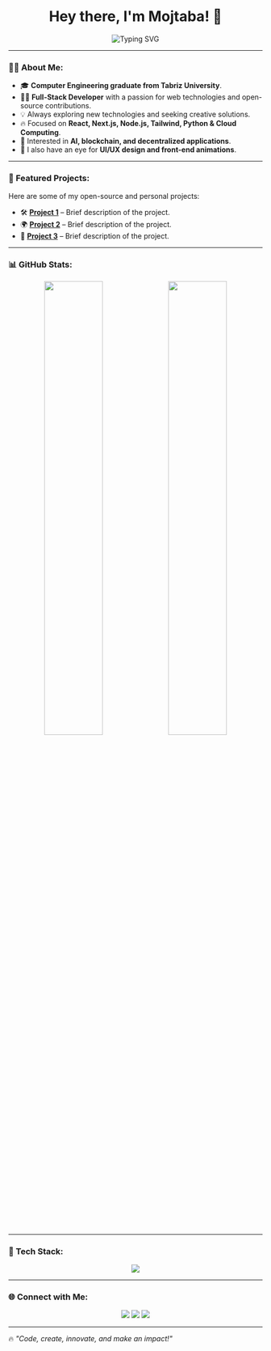<h1 align="center">Hey there, I'm Mojtaba! 🚀</h1>

<p align="center">
  <img src="https://readme-typing-svg.herokuapp.com?font=Fira+Code&weight=600&size=22&pause=1000&color=36BCF7&center=true&vCenter=true&width=500&lines=Full-Stack+Developer;Open-Source+Enthusiast;Tech+Lover+%F0%9F%92%BB;Welcome+to+my+GitHub!" alt="Typing SVG" />
</p>

---

### 🧑‍💻 About Me:
- 🎓 **Computer Engineering graduate from Tabriz University**.
- 👨‍💻 **Full-Stack Developer** with a passion for web technologies and open-source contributions.
- 💡 Always exploring new technologies and seeking creative solutions.
- 🔥 Focused on **React, Next.js, Node.js, Tailwind, Python & Cloud Computing**.
- 🎯 Interested in **AI, blockchain, and decentralized applications**.
- 🎨 I also have an eye for **UI/UX design and front-end animations**.

---

### 🚀 Featured Projects:
Here are some of my open-source and personal projects:
- 🛠 **[Project 1](#)** – Brief description of the project.
- 🌍 **[Project 2](#)** – Brief description of the project.
- 📱 **[Project 3](#)** – Brief description of the project.

---

### 📊 GitHub Stats:
<div align="center">
  <img src="https://github-readme-stats.vercel.app/api?username=mojtabamstfpr&show_icons=true&theme=radical" width="48%" />
  <img src="https://github-readme-streak-stats.herokuapp.com/?user=mojtabamstfpr&theme=radical" width="48%" />
</div>

---

### 🚀 Tech Stack:
<p align="center">
  <img src="https://skillicons.dev/icons?i=html,css,js,ts,react,nextjs,nodejs,express,tailwind,python,mongodb,postgresql,docker,git,github" />
</p>

---

### 🌐 Connect with Me:
<p align="center">
  <a href="https://linkedin.com/in/mojtabamstfpr"><img src="https://img.shields.io/badge/LinkedIn-0077B5?style=for-the-badge&logo=linkedin&logoColor=white"/></a>
  <a href="https://www.instagram.com/mojtaba.mstfpr?igsh=MXJpY3pvZ3gyNGdyOA=="><img src="https://img.shields.io/badge/Instagram-E4405F?style=for-the-badge&logo=instagram&logoColor=white"/></a>
  <a href="mailto:mojtabamstfpr@gmail.com"><img src="https://img.shields.io/badge/Email-D14836?style=for-the-badge&logo=gmail&logoColor=white"/></a>
</p>

---

🔥 *"Code, create, innovate, and make an impact!"*
